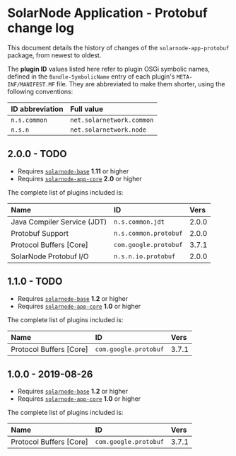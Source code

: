 # SolarNode Application - Protobuf change log

This document details the history of changes of the `solarnode-app-protobuf` package, from newest to
oldest.

The **plugin ID** values listed here refer to plugin OSGi symbolic names, defined in the
`Bundle-SymbolicName` entry of each plugin's `META-INF/MANIFEST.MF` file. They are abbreviated to
make them shorter, using the following conventions:

| ID abbreviation | Full value                |
|:----------------|:--------------------------|
| `n.s.common`    | `net.solarnetwork.common` |
| `n.s.n`         | `net.solarnetwork.node`   |

## 2.0.0 - TODO

 * Requires [`solarnode-base`](../../solarnode-base/debian) **1.11** or higher
 * Requires [`solarnode-app-core`](../../solarnode-app-core/debian) **2.0** or higher

The complete list of plugins included is:

| Name                        | ID                    | Vers  |
|:----------------------------|:----------------------|:------|
| Java Compiler Service (JDT) | `n.s.common.jdt`      | 2.0.0 |
| Protobuf Support            | `n.s.common.protobuf` | 2.0.0 |
| Protocol Buffers [Core]     | `com.google.protobuf` | 3.7.1 |
| SolarNode Protobuf I/O      | `n.s.n.io.protobuf`   | 2.0.0 |


## 1.1.0 - TODO

 * Requires [`solarnode-base`](../../solarnode-base/debian) **1.2** or higher
 * Requires [`solarnode-app-core`](../../solarnode-app-core/debian) **1.0** or higher

The complete list of plugins included is:

| Name                    | ID                    | Vers  |
|:------------------------|:----------------------|:------|
| Protocol Buffers [Core] | `com.google.protobuf` | 3.7.1 |

## 1.0.0 - 2019-08-26

 * Requires [`solarnode-base`](../../solarnode-base/debian) **1.2** or higher
 * Requires [`solarnode-app-core`](../../solarnode-app-core/debian) **1.0** or higher

The complete list of plugins included is:

| Name                    | ID                    | Vers  |
|:------------------------|:----------------------|:------|
| Protocol Buffers [Core] | `com.google.protobuf` | 3.7.1 |
